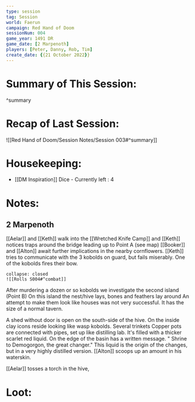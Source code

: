 ```yaml
---
type: session
tag: Session
world: Faerun
campaign: Red Hand of Doom
sessionNum: 004
game_year: 1491 DR
game_date: [2 Marpenoth]
players: [Peter, Danny, Rob, Tim]
create_date: {{21 October 2022}}
---
```


# Summary of This Session:

^summary

# Recap of Last Session:
![[Red Hand of Doom/Session Notes/Session 003#^summary]]

# Housekeeping:
- [[DM Inspiration]] Dice - Currently left : 4 
# Notes:
## 2 Marpenoth
[[Aelar]] and [[Keth]] walk into the [[Wretched Knife Camp]] and [[Keth]] notices traps around the bridge leading up to Point A (see map)
[[Booker]] and [[Alton]] await further implications in the nearby cornflowers. 
[[Keth]] tries to communicate with the 3 kobolds on guard, but fails miserably. One of the kobolds fires their bow.

```ad-combat
collapse: closed
![[Rolls S004#^combat]]
```
After murdering a dozen or so kobolds we investigate the second island (Point B)
On this island the nest/hive lays, bones and feathers lay around
An attempt to make them look like houses was not very successful.
It has the size of a normal tavern.

A shed without door is open on the south-side of the hive. On the inside clay icons reside looking like wasp kobolds.
Several trinkets
Copper pots are connected with pipes, set up like distilling lab. It's filled with a thicker scarlet red liquid. On the edge of the basin has a written message. " Shrine to Demogorgon, the great changer."
This liquid is the origin of the changes, but in a very highly distilled version. [[Alton]] scoops up an amount in his waterskin.

[[Aelar]] tosses a torch in the hive, 


# Loot:

